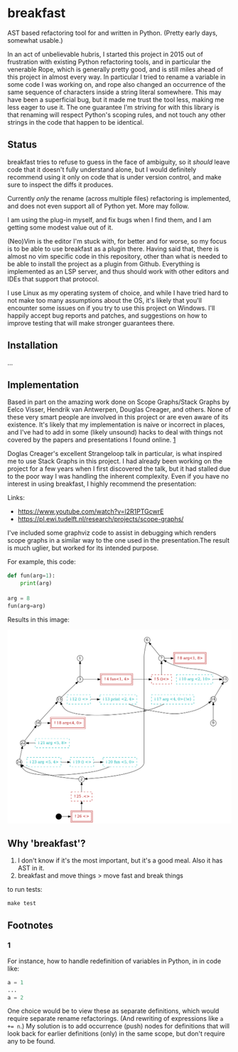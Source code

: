 # breakfast

AST based refactoring tool for and written in Python. (Pretty early days,
somewhat usable.)

In an act of unbelievable hubris, I started this project in 2015 out of
frustration with existing Python refactoring tools, and in particular the
venerable Rope, which is generally pretty good, and is still miles
ahead of this project in almost every way. In particular I tried to
rename a variable in some code I was working on, and rope also changed
an occurrence of the same sequence of characters inside a string literal
somewhere. This may have been a superficial bug, but it made me trust
the tool less, making me less eager to use it. The one guarantee I'm
striving for with this library is that renaming will respect Python's
scoping rules, and not touch any other strings in the code that happen
to be identical.

## Status

breakfast tries to refuse to guess in the face of ambiguity, so it
*should* leave code that it doesn't fully understand alone, but I would
definitely recommend using it only on code that is under version
control, and make sure to inspect the diffs it produces.

Currently *only* the rename (across multiple files) refactoring is
implemented, and does not even support all of Python yet. More may
follow.

I am using the plug-in myself, and fix bugs when I find them, and I am
getting some modest value out of it.

(Neo)Vim is the editor I'm stuck with, for better and for worse, so my
focus is to be able to use breakfast as a plugin there. Having said
that, there is almost no vim specific code in this repository, other
than what is needed to be able to install the project as a plugin from
Github. Everything is implemented as an LSP server, and thus should work
with other editors and IDEs that support that protocol.

I use Linux as my operating system of choice, and while I have tried
hard to not make too many assumptions about the OS, it's likely that
you'll encounter some issues on if you try to use this project on
Windows. I'll happily accept bug reports and patches, and suggestions on
how to improve testing that will make stronger guarantees there.

## Installation

...

## Implementation

Based in part on the amazing work done on Scope Graphs/Stack Graphs by
Eelco Visser, Hendrik van Antwerpen, Douglas Creager, and others. None
of these very smart people are involved in this project or are even
aware of its existence. It's likely that my implementation is naive or
incorrect in places, and I've had to add in some (likely unsound) hacks
to deal with things not covered by the papers and presentations I found
online. [1](#1)


Doglas Creager's excellent Strangeloop talk in particular, is what
inspired me to use Stack Graphs in this project. I had already been
working on the project for a few years when I first discovered the talk,
but it had stalled due to the poor way I was handling the inherent
complexity. Even if you have no interest in using breakfast, I highly
recommend the presentation:

Links:

* <https://www.youtube.com/watch?v=l2R1PTGcwrE>
* <https://pl.ewi.tudelft.nl/research/projects/scope-graphs/>

I've included some graphviz code to assist in debugging which renders
scope graphs in a similar  way to the one used in the presentation.The
result is much uglier, but worked for its intended purpose.

For example, this code:

```python
def fun(arg=1):
    print(arg)

arg = 8
fun(arg=arg)
```

Results in this image:

![node graph representation of python code fragment](parameter.png)



## Why 'breakfast'?


1. I don't know if it's the most important, but it's a good meal. Also
   it has AST in it.
2. breakfast and move things > move fast and break things

to run tests:

```
make test
```


## Footnotes

### 1
For instance, how to handle redefinition of variables in Python,
in in code like:

```python
a = 1
...
a = 2
```

One choice would be to view these as separate definitions, which would
require separate rename refactorings. (And rewriting of expressions like
`a += n`.) My solution is to add occurrence (push) nodes for definitions
that will look back for earlier definitions (only) in the same scope,
but don't require any to be found.
